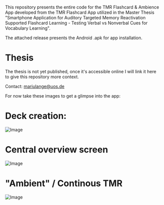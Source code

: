 This repository presents the entire code for the TMR Flashcard & Ambience App developed from the TMR Flashcard App utilized in the Master Thesis "Smartphone Application for Auditory Targeted Memory Reactivation Supported Flashcard Learning - Testing Verbal vs Nonverbal Cues for Vocabulary Learning". 

The attached release presents the Android .apk for app installation.

# Thesis
The thesis is not yet published, once it's accessible online I will link it here to give this repository more context.

Contact: mariulange@uos.de

For now take these images to get a glimpse into the app:

# Deck creation:

![Image](https://github.com/user-attachments/assets/56871f4f-65c8-45e9-88d0-8d72c80197b1)

# Central overview screen

![Image](https://github.com/user-attachments/assets/72e0abea-477b-4b65-8e20-0ef31e7fdbe6)

# "Ambient" / Continous TMR 

![Image](https://github.com/user-attachments/assets/5245dc96-e12e-40e3-b022-0f9da2cbaa2d)
